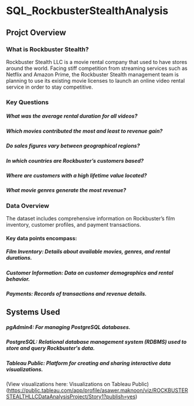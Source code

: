 # SQL_RockbusterStealthAnalysis
## Projct Overview
### What is Rockbuster Stealth?
Rockbuster Stealth LLC is a movie rental company that used to have stores around the world. Facing stiff competition from streaming services such as Netflix and Amazon Prime, the Rockbuster Stealth management team is planning to use its existing movie licenses to launch an online video rental service in order to stay competitive.

### Key Questions
##### What was the average rental duration for all videos?
##### Which movies contributed the most and least to revenue gain?
##### Do sales figures vary between geographical regions?
##### In which countries are Rockbuster’s customers based?
##### Where are customers with a high lifetime value located?
##### What movie genres generate the most revenue?

### Data Overview
The dataset includes comprehensive information on Rockbuster’s film inventory, customer profiles, and payment transactions.
#### Key data points encompass:
##### Film Inventory: Details about available movies, genres, and rental durations.
##### Customer Information: Data on customer demographics and rental behavior.
##### Payments: Records of transactions and revenue details.

## Systems Used
##### pgAdmin4: For managing PostgreSQL databases.
##### PostgreSQL: Relational database management system (RDBMS) used to store and query Rockbuster's data.
##### Tableau Public: Platform for creating and sharing interactive data visualizations.

(View visualizations here: Visualizations on Tableau Public)(https://public.tableau.com/app/profile/asawer.maknoon/viz/ROCKBUSTERSTEALTHLLCDataAnalysisProject/Story1?publish=yes)

